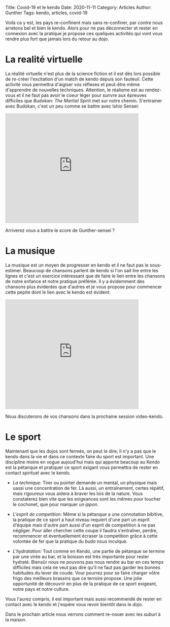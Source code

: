Title: Covid-19 et le kendo
Date: 2020-11-11
Category: Articles
Author: Gunther
Tags: kendo, articles, covid-19

Voilà ca y est, les pays re-confinent mais sans re-confiner, par contre nous arretons bel et bien le kendo. Alors pour ne pas déconnecter et rester en connexion avec la pratique je propose ces quelques activités qui vont vous rendre plus fort que jamais lors du retour au dojo.


# La realité virtuelle

La réalité virtuelle n'est plus de la science fiction et il est dès lors possible de re-créer l'excitation d'un match de kendo depuis son fauteuil. Cette activité vous permettra d'aigiser vos réflexes et peut-être même d'apprendre de nouvelles techniques. Attention, le réalisme est au rendez-vous et il ne faut pas avoir le coeur léger pour surivre aux épreuves difficiles que _Budokan: The Martial Spirit_ met sur notre chemin. S'entrainer avec Budokan, c'est un peu comme se battre avec Ishio Sensei:

<iframe width="420" height="345" src="https://www.youtube.com/embed/8bquYoCYvhs&t" frameborder="0" allowfullscreen>
</iframe>

Arriverez vous a battre le score de Gunther-sensei ?


# La musique

La musique est un moyen de progresser en kendo et il ne faut pas le sous-estimer. Beaucoup de chansons parlent de kendo si l'on sait lire entre les lignes et c'est un exercice intéressant que de faire le lien entre les chansons de notre enfance et notre pratique préférée. Il y a évidemment des chansons plus évidentes que d'autres et je vous propose pour commencer cette pepite dont le lien avec le kendo est évident:

<iframe width="420" height="345" src="https://www.youtube.com/embed/RG7bINW6soU" frameborder="0" allowfullscreen>
</iframe>

Nous discuterons de vos chansons dans la prochaine session video-kendo.


# Le sport

Maintenant que les dojos sont fermés, on peut le dire; Il n'y a pas que le kendo dans la vie et dans ce contexte faire du sport est important. Une discipline moins en vogue aujoud'hui mais qui apporte beacoup au Kendo est la pétanque et pratiquer ce sport exigant vous permettra de rester en contact spirituel avec le kendo.

- _La technique:_ Tirer ou pointer demande un mental, un physique mais uassi une concentration de fer. Là aussi, un entraînement, certes répétif, mais rigoureux vous aidera à braver les lois de la nature. Vous constaterez bien vite que les exigeances sont les mêmes pour toucher le cochonet, que pour marquer un _ippon_.

- _L'esprit de competition:_ Même si la pétanque a une connotation bibitive, la pratique de ce sport a haut niveau requiert d'une part un esprit d'équipe mais d'autre part aussi d'un esprit de competition à ne pas négliger. Pour aller chercher cette coupe il faudra s'entraîner, perdre, recommencer et éventuellement écraser la competition grâce à cette volontée de fer que la pratique du _budo_ nous inculque.

- _L'hydratation:_ Tout comme en Kendo, une partie de pétanque se termine par une virée au bar, et la boisson est très importante pour rester hydraté. Biensûr nous ne pouvons pas nous rendre au bar en ces temps difficiles mais cela ne veut pas dire qu'il ne faut pas garder les bonnes habitudes du lever de coude. Vour pourrez pour se faire charger vôtre frigo des meilleurs brassins que ce terroire propose. Une jolie opportunité de découvrir en plus de la pratique de ce sport exigeant, notre pays et notre culture.


Vous l'aurez compris, il est important mais aussi recommendé de rester en contact avec le kendo et j'espère vous revoir bientôt dans le _dojo_.

Dans le prochain article nous verrons comment re-nouer avec les _suburi_ à la maison.